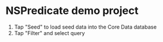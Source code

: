 # NSPredicate demo project

1. Tap "Seed" to load seed data into the Core Data database
2. Tap "Filter" and select query